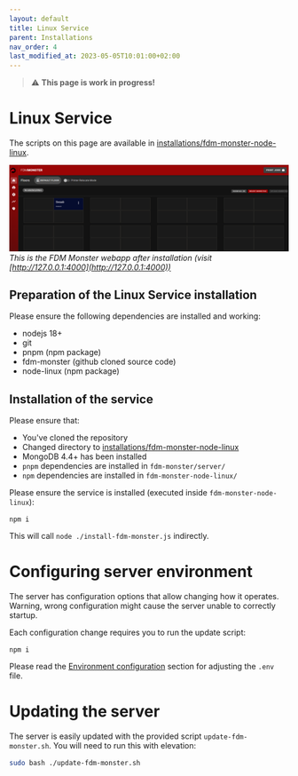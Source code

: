 ```yaml
---
layout: default
title: Linux Service
parent: Installations
nav_order: 4
last_modified_at: 2023-05-05T10:01:00+02:00
---
```


> :warning: **This page is work in progress!**

# Linux Service
The scripts on this page are available in [installations/fdm-monster-node-linux](../../installations/fdm-monster-node-linux).

![Image](../images/server-running.png)
*This is the FDM Monster webapp after installation (visit [http://127.0.0.1:4000](http://127.0.0.1:4000))*

## Preparation of the Linux Service installation

Please ensure the following dependencies are installed and working:

- nodejs 18+
- git
- pnpm (npm package)
- fdm-monster (github cloned source code)
- node-linux (npm package)

## Installation of the service

Please ensure that:

- You've cloned the repository
- Changed directory to [installations/fdm-monster-node-linux](../../installations/fdm-monster-node-linux)
- MongoDB 4.4+ has been installed
- `pnpm` dependencies are installed in `fdm-monster/server/`
- `npm` dependencies are installed in `fdm-monster-node-linux/`

Please ensure the service is installed (executed inside `fdm-monster-node-linux`):

```shell
npm i
```

This will call `node ./install-fdm-monster.js` indirectly.

# Configuring server environment

The server has configuration options that allow changing how it operates. Warning, wrong configuration might cause the
server unable to correctly startup.

Each configuration change requires you to run the update script:

```shell
npm i
```

Please read the [Environment configuration](../configuration/preconfiguration.md) section for adjusting the `.env` file.

# Updating the server

The server is easily updated with the provided script `update-fdm-monster.sh`.
You will need to run this with elevation:

```bash
sudo bash ./update-fdm-monster.sh
```

